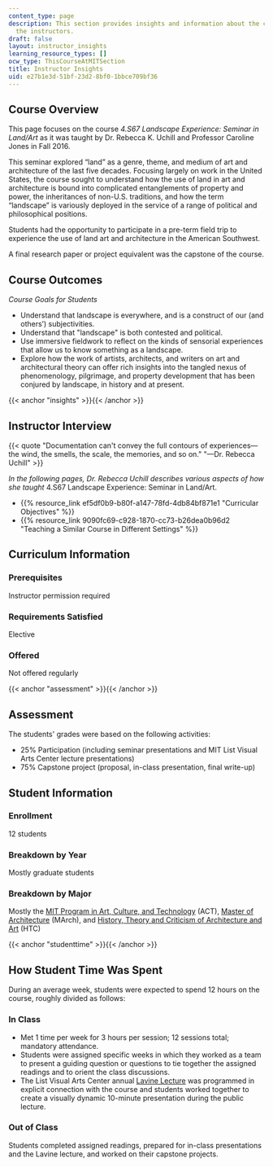 ```yaml
---
content_type: page
description: This section provides insights and information about the course from
  the instructors.
draft: false
layout: instructor_insights
learning_resource_types: []
ocw_type: ThisCourseAtMITSection
title: Instructor Insights
uid: e27b1e3d-51bf-23d2-8bf0-1bbce709bf36
---
```

## Course Overview

This page focuses on the course _4.S67 Landscape Experience: Seminar in Land/Art_ as it was taught by Dr. Rebecca K. Uchill and Professor Caroline Jones in Fall 2016.

This seminar explored “land” as a genre, theme, and medium of art and architecture of the last five decades. Focusing largely on work in the United States, the course sought to understand how the use of land in art and architecture is bound into complicated entanglements of property and power, the inheritances of non-U.S. traditions, and how the term “landscape” is variously deployed in the service of a range of political and philosophical positions.

Students had the opportunity to participate in a pre-term field trip to experience the use of land art and architecture in the American Southwest.

A final research paper or project equivalent was the capstone of the course.

## Course Outcomes

_Course Goals for Students_

- Understand that landscape is everywhere, and is a construct of our (and others’) subjectivities.
- Understand that "landscape" is both contested and political.
- Use immersive fieldwork to reflect on the kinds of sensorial experiences that allow us to know something as a landscape.
- Explore how the work of artists, architects, and writers on art and architectural theory can offer rich insights into the tangled nexus of phenomenology, pilgrimage, and property development that has been conjured by landscape, in history and at present.

{{< anchor "insights" >}}{{< /anchor >}}

## Instructor Interview

{{< quote "Documentation can't convey the full contours of experiences—the wind, the smells, the scale, the memories, and so on." "—Dr. Rebecca Uchill" >}}

_In the following pages, Dr. Rebecca Uchill describes various aspects of how she taught_ 4.S67 Landscape Experience: Seminar in Land/Art.

- {{% resource_link ef5df0b9-b80f-a147-78fd-4db84bf871e1 "Curricular Objectives" %}}
- {{% resource_link 9090fc69-c928-1870-cc73-b26dea0b96d2 "Teaching a Similar Course in Different Settings" %}}

## Curriculum Information

### Prerequisites

Instructor permission required

### Requirements Satisfied

Elective

### Offered

Not offered regularly

{{< anchor "assessment" >}}{{< /anchor >}}

## Assessment

The students' grades were based on the following activities:

- 25% Participation (including seminar presentations and MIT List Visual Arts Center lecture presentations)
- 75% Capstone project (proposal, in-class presentation, final write-up)

## Student Information

### Enrollment

12 students

### Breakdown by Year

Mostly graduate students

### Breakdown by Major

Mostly the [MIT Program in Art, Culture, and Technology](http://act.mit.edu/) (ACT), [Master of Architecture](https://architecture.mit.edu/architecture-and-urbanism/degree/march) (MArch), and [History, Theory and Criticism of Architecture and Art](https://architecture.mit.edu/discipline/history-theory-and-criticism) (HTC)

{{< anchor "studenttime" >}}{{< /anchor >}}

## How Student Time Was Spent

During an average week, students were expected to spend 12 hours on the course, roughly divided as follows:

### In Class

- Met 1 time per week for 3 hours per session; 12 sessions total; mandatory attendance.
- Students were assigned specific weeks in which they worked as a team to present a guiding question or questions to tie together the assigned readings and to orient the class discussions.
- The List Visual Arts Center annual [Lavine Lecture](https://listart.mit.edu/events-programs/public-program-lavine-lecture) was programmed in explicit connection with the course and students worked together to create a visually dynamic 10-minute presentation during the public lecture.

### Out of Class

Students completed assigned readings, prepared for in-class presentations and the Lavine lecture, and worked on their capstone projects.